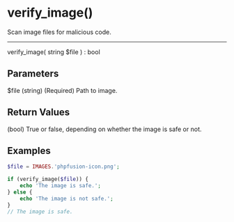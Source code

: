# verify_image()

Scan image files for malicious code.

---

verify_image( string $file ) : bool

## Parameters

$file (string) (Required) Path to image.

## Return Values

(bool) True or false, depending on whether the image is safe or not.

## Examples

```php
$file = IMAGES.'phpfusion-icon.png';

if (verify_image($file)) {
    echo 'The image is safe.';
} else {
    echo 'The image is not safe.';
}
// The image is safe.
```
